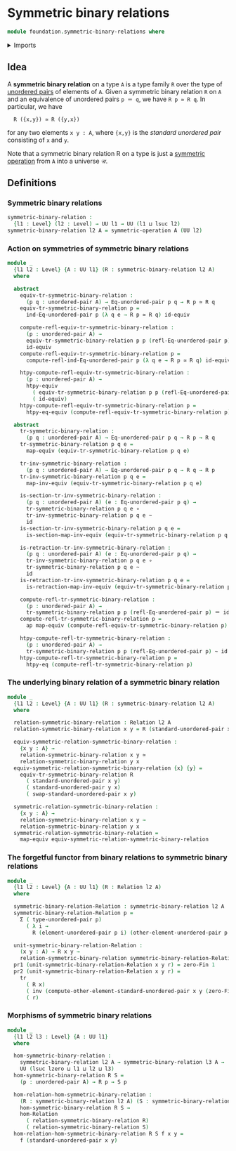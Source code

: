 # Symmetric binary relations

```agda
module foundation.symmetric-binary-relations where
```

<details><summary>Imports</summary>

```agda
open import foundation.action-on-identifications-functions
open import foundation.binary-relations
open import foundation.dependent-pair-types
open import foundation.equivalence-extensionality
open import foundation.equivalences
open import foundation.function-extensionality
open import foundation.function-types
open import foundation.homotopies
open import foundation.identity-types
open import foundation.symmetric-operations
open import foundation.transport-along-identifications
open import foundation.universe-levels
open import foundation.unordered-pairs

open import univalent-combinatorics.standard-finite-types
```

</details>

## Idea

A **symmetric binary relation** on a type `A` is a type family `R` over the type
of [unordered pairs](foundation.unordered-pairs.md) of elements of `A`. Given a
symmetric binary relation `R` on `A` and an equivalence of unordered pairs
`p ＝ q`, we have `R p ≃ R q`. In particular, we have

```text
  R ({x,y}) ≃ R ({y,x})
```

for any two elements `x y : A`, where `{x,y}` is the _standard unordered pair_
consisting of `x` and `y`.

Note that a symmetric binary relation R on a type is just a
[symmetric operation](foundation.symmetric-operations.md) from `A` into a
universe `𝒰`.

## Definitions

### Symmetric binary relations

```agda
symmetric-binary-relation :
  {l1 : Level} (l2 : Level) → UU l1 → UU (l1 ⊔ lsuc l2)
symmetric-binary-relation l2 A = symmetric-operation A (UU l2)
```

### Action on symmetries of symmetric binary relations

```agda
module _
  {l1 l2 : Level} {A : UU l1} (R : symmetric-binary-relation l2 A)
  where

  abstract
    equiv-tr-symmetric-binary-relation :
      (p q : unordered-pair A) → Eq-unordered-pair p q → R p ≃ R q
    equiv-tr-symmetric-binary-relation p =
      ind-Eq-unordered-pair p (λ q e → R p ≃ R q) id-equiv

    compute-refl-equiv-tr-symmetric-binary-relation :
      (p : unordered-pair A) →
      equiv-tr-symmetric-binary-relation p p (refl-Eq-unordered-pair p) ＝
      id-equiv
    compute-refl-equiv-tr-symmetric-binary-relation p =
      compute-refl-ind-Eq-unordered-pair p (λ q e → R p ≃ R q) id-equiv

    htpy-compute-refl-equiv-tr-symmetric-binary-relation :
      (p : unordered-pair A) →
      htpy-equiv
        ( equiv-tr-symmetric-binary-relation p p (refl-Eq-unordered-pair p))
        ( id-equiv)
    htpy-compute-refl-equiv-tr-symmetric-binary-relation p =
      htpy-eq-equiv (compute-refl-equiv-tr-symmetric-binary-relation p)

  abstract
    tr-symmetric-binary-relation :
      (p q : unordered-pair A) → Eq-unordered-pair p q → R p → R q
    tr-symmetric-binary-relation p q e =
      map-equiv (equiv-tr-symmetric-binary-relation p q e)

    tr-inv-symmetric-binary-relation :
      (p q : unordered-pair A) → Eq-unordered-pair p q → R q → R p
    tr-inv-symmetric-binary-relation p q e =
      map-inv-equiv (equiv-tr-symmetric-binary-relation p q e)

    is-section-tr-inv-symmetric-binary-relation :
      (p q : unordered-pair A) (e : Eq-unordered-pair p q) →
      tr-symmetric-binary-relation p q e ∘
      tr-inv-symmetric-binary-relation p q e ~
      id
    is-section-tr-inv-symmetric-binary-relation p q e =
      is-section-map-inv-equiv (equiv-tr-symmetric-binary-relation p q e)

    is-retraction-tr-inv-symmetric-binary-relation :
      (p q : unordered-pair A) (e : Eq-unordered-pair p q) →
      tr-inv-symmetric-binary-relation p q e ∘
      tr-symmetric-binary-relation p q e ~
      id
    is-retraction-tr-inv-symmetric-binary-relation p q e =
      is-retraction-map-inv-equiv (equiv-tr-symmetric-binary-relation p q e)

    compute-refl-tr-symmetric-binary-relation :
      (p : unordered-pair A) →
      tr-symmetric-binary-relation p p (refl-Eq-unordered-pair p) ＝ id
    compute-refl-tr-symmetric-binary-relation p =
      ap map-equiv (compute-refl-equiv-tr-symmetric-binary-relation p)

    htpy-compute-refl-tr-symmetric-binary-relation :
      (p : unordered-pair A) →
      tr-symmetric-binary-relation p p (refl-Eq-unordered-pair p) ~ id
    htpy-compute-refl-tr-symmetric-binary-relation p =
      htpy-eq (compute-refl-tr-symmetric-binary-relation p)
```

### The underlying binary relation of a symmetric binary relation

```agda
module _
  {l1 l2 : Level} {A : UU l1} (R : symmetric-binary-relation l2 A)
  where

  relation-symmetric-binary-relation : Relation l2 A
  relation-symmetric-binary-relation x y = R (standard-unordered-pair x y)

  equiv-symmetric-relation-symmetric-binary-relation :
    {x y : A} →
    relation-symmetric-binary-relation x y ≃
    relation-symmetric-binary-relation y x
  equiv-symmetric-relation-symmetric-binary-relation {x} {y} =
    equiv-tr-symmetric-binary-relation R
      ( standard-unordered-pair x y)
      ( standard-unordered-pair y x)
      ( swap-standard-unordered-pair x y)

  symmetric-relation-symmetric-binary-relation :
    {x y : A} →
    relation-symmetric-binary-relation x y →
    relation-symmetric-binary-relation y x
  symmetric-relation-symmetric-binary-relation =
    map-equiv equiv-symmetric-relation-symmetric-binary-relation
```

### The forgetful functor from binary relations to symmetric binary relations

```agda
module _
  {l1 l2 : Level} {A : UU l1} (R : Relation l2 A)
  where

  symmetric-binary-relation-Relation : symmetric-binary-relation l2 A
  symmetric-binary-relation-Relation p =
    Σ ( type-unordered-pair p)
      ( λ i →
        R (element-unordered-pair p i) (other-element-unordered-pair p i))

  unit-symmetric-binary-relation-Relation :
    (x y : A) → R x y →
    relation-symmetric-binary-relation symmetric-binary-relation-Relation x y
  pr1 (unit-symmetric-binary-relation-Relation x y r) = zero-Fin 1
  pr2 (unit-symmetric-binary-relation-Relation x y r) =
    tr
      ( R x)
      ( inv (compute-other-element-standard-unordered-pair x y (zero-Fin 1)))
      ( r)
```

### Morphisms of symmetric binary relations

```agda
module _
  {l1 l2 l3 : Level} {A : UU l1}
  where

  hom-symmetric-binary-relation :
    symmetric-binary-relation l2 A → symmetric-binary-relation l3 A →
    UU (lsuc lzero ⊔ l1 ⊔ l2 ⊔ l3)
  hom-symmetric-binary-relation R S =
    (p : unordered-pair A) → R p → S p

  hom-relation-hom-symmetric-binary-relation :
    (R : symmetric-binary-relation l2 A) (S : symmetric-binary-relation l3 A) →
    hom-symmetric-binary-relation R S →
    hom-Relation
      ( relation-symmetric-binary-relation R)
      ( relation-symmetric-binary-relation S)
  hom-relation-hom-symmetric-binary-relation R S f x y =
    f (standard-unordered-pair x y)
```
